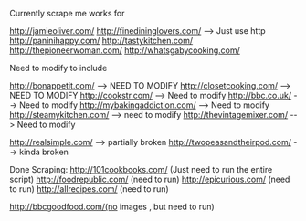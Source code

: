 Currently scrape me works for 

http://jamieoliver.com/
http://finedininglovers.com/ --> Just use http
http://paninihappy.com/
http://tastykitchen.com/
http://thepioneerwoman.com/
http://whatsgabycooking.com/




Need to modify to include



http://bonappetit.com/ --> NEED TO MODIFY
http://closetcooking.com/ --> NEED TO MODIFY
http://cookstr.com/ --> Need to modify
http://bbc.co.uk/ --> Need to modify
http://mybakingaddiction.com/ --> Need to modify
http://steamykitchen.com/ --> need to modify
http://thevintagemixer.com/ --> Need to modify





http://realsimple.com/ --> partially broken
http://twopeasandtheirpod.com/ --> kinda broken



Done Scraping:
http://101cookbooks.com/ (Just need to run the entire script)
http://foodrepublic.com/ (need to run)
http://epicurious.com/ (need to run)
http://allrecipes.com/ (need to run)

http://bbcgoodfood.com/(no images , but need to run)